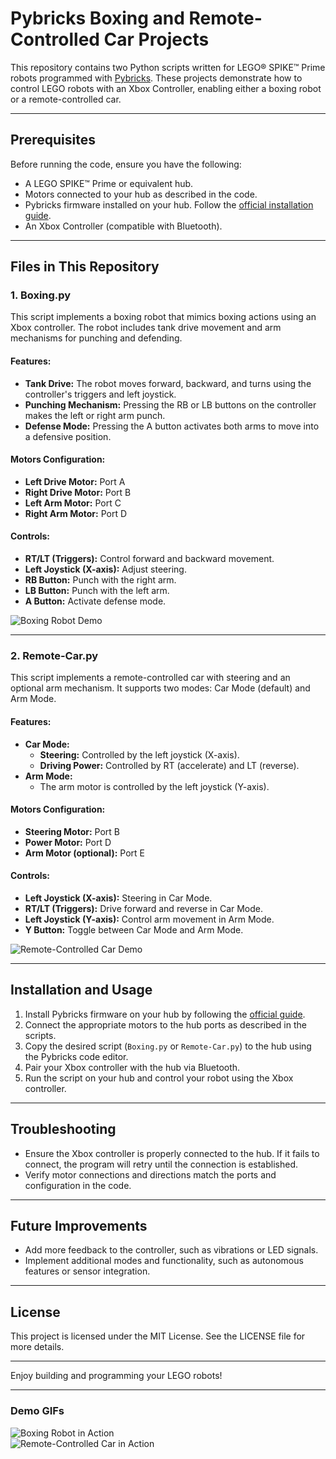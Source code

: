 # Pybricks Boxing and Remote-Controlled Car Projects

This repository contains two Python scripts written for LEGO® SPIKE™ Prime robots programmed with [Pybricks](https://pybricks.com/). These projects demonstrate how to control LEGO robots with an Xbox Controller, enabling either a boxing robot or a remote-controlled car.

---

## Prerequisites

Before running the code, ensure you have the following:

- A LEGO SPIKE™ Prime or equivalent hub.
- Motors connected to your hub as described in the code.
- Pybricks firmware installed on your hub. Follow the [official installation guide](https://pybricks.com/learn/getting-started/install-pybricks/).
- An Xbox Controller (compatible with Bluetooth).

---

## Files in This Repository

### 1. Boxing.py

This script implements a boxing robot that mimics boxing actions using an Xbox controller. The robot includes tank drive movement and arm mechanisms for punching and defending.

#### Features:
- **Tank Drive:** The robot moves forward, backward, and turns using the controller's triggers and left joystick.
- **Punching Mechanism:** Pressing the RB or LB buttons on the controller makes the left or right arm punch.
- **Defense Mode:** Pressing the A button activates both arms to move into a defensive position.

#### Motors Configuration:
- **Left Drive Motor:** Port A
- **Right Drive Motor:** Port B
- **Left Arm Motor:** Port C
- **Right Arm Motor:** Port D

#### Controls:
- **RT/LT (Triggers):** Control forward and backward movement.
- **Left Joystick (X-axis):** Adjust steering.
- **RB Button:** Punch with the right arm.
- **LB Button:** Punch with the left arm.
- **A Button:** Activate defense mode.

![Boxing Robot Demo](https://placeholder.com/boxing_robot.gif)

---

### 2. Remote-Car.py

This script implements a remote-controlled car with steering and an optional arm mechanism. It supports two modes: Car Mode (default) and Arm Mode.

#### Features:
- **Car Mode:**
  - **Steering:** Controlled by the left joystick (X-axis).
  - **Driving Power:** Controlled by RT (accelerate) and LT (reverse).
- **Arm Mode:**
  - The arm motor is controlled by the left joystick (Y-axis).

#### Motors Configuration:
- **Steering Motor:** Port B
- **Power Motor:** Port D
- **Arm Motor (optional):** Port E

#### Controls:
- **Left Joystick (X-axis):** Steering in Car Mode.
- **RT/LT (Triggers):** Drive forward and reverse in Car Mode.
- **Left Joystick (Y-axis):** Control arm movement in Arm Mode.
- **Y Button:** Toggle between Car Mode and Arm Mode.

![Remote-Controlled Car Demo](https://placeholder.com/remote_car.gif)

---

## Installation and Usage

1. Install Pybricks firmware on your hub by following the [official guide](https://pybricks.com/learn/getting-started/install-pybricks/).
2. Connect the appropriate motors to the hub ports as described in the scripts.
3. Copy the desired script (`Boxing.py` or `Remote-Car.py`) to the hub using the Pybricks code editor.
4. Pair your Xbox controller with the hub via Bluetooth.
5. Run the script on your hub and control your robot using the Xbox controller.

---

## Troubleshooting

- Ensure the Xbox controller is properly connected to the hub. If it fails to connect, the program will retry until the connection is established.
- Verify motor connections and directions match the ports and configuration in the code.

---

## Future Improvements

- Add more feedback to the controller, such as vibrations or LED signals.
- Implement additional modes and functionality, such as autonomous features or sensor integration.

---

## License

This project is licensed under the MIT License. See the LICENSE file for more details.

---

Enjoy building and programming your LEGO robots!

---

### Demo GIFs

![Boxing Robot in Action](https://placeholder.com/boxing_robot_demo.gif)  
![Remote-Controlled Car in Action](https://placeholder.com/remote_car_demo.gif)
